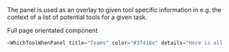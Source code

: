 The panel is used as an overlay to given tool specific information in e.g. the context of a list of potential tools for a given task.

Full page orientated component

```js
<WhichToolWhenPanel title="Teams" color="#3f418e" details="Here is all I know"/>
```